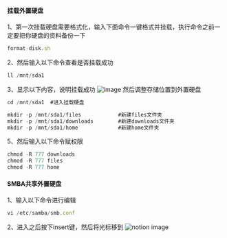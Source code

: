 #### 挂载外置硬盘

1、第一次挂载硬盘需要格式化，输入下面命令一键格式并挂载，执行命令之前一定要把你硬盘的资料备份一下

```javascript
format-disk.sh
```


2、然后输入以下命令查看是否挂载成功

```javascript
ll /mnt/sda1
```

3、显示以下内容，说明挂载成功
![image](https://github.com/user-attachments/assets/9d4db243-fab4-4d73-a6b6-0b9e04d0fdb6)
然后调整存储位置到外置硬盘

```javascript
cd /mnt/sda1  #进入挂载硬盘

mkdir -p /mnt/sda1/files            #新建files文件夹
mkdir -p /mnt/sda1/downloads        #新建downloads文件夹
mkdir -p /mnt/sda1/home             #新建home文件夹
```

5、然后输入以下命令赋权限

```javascript
chmod -R 777 downloads
chmod -R 777 files
chmod -R 777 home
```

#### SMBA共享外置硬盘

1、输入以下命令进行编辑

```javascript
vi /etc/samba/smb.conf
```

2、进入之后按下insert键，然后将光标移到
![notion image](https://www.notion.so/image/https%3A%2F%2Fprod-files-secure.s3.us-west-2.amazonaws.com%2Fe7017e85-e5e3-4b15-989b-caaf9be8dbe4%2F03cacd6b-06f3-4d72-90c2-8c5f3ad89c3c%2Fimage.png?table=block&id=a061d62b-bdc2-435a-8b8d-7c9b2fc3713b&t=a061d62b-bdc2-435a-8b8d-7c9b2fc3713b&width=241&cache=v2)